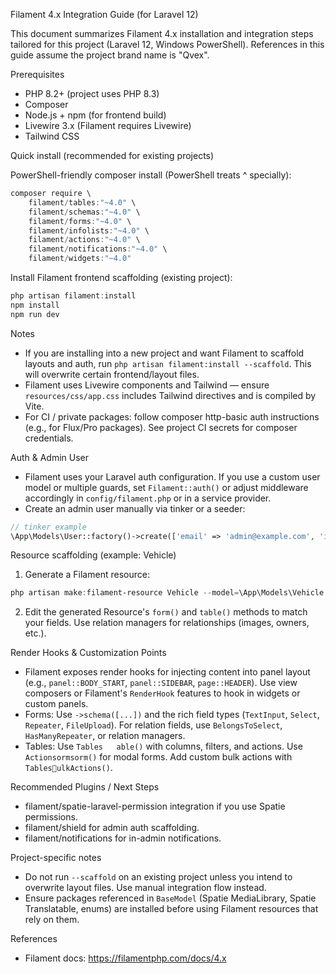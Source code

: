 Filament 4.x Integration Guide (for Laravel 12)

This document summarizes Filament 4.x installation and integration steps tailored for this project (Laravel 12, Windows PowerShell). References in this guide assume the project brand name is "Qvex".

Prerequisites
- PHP 8.2+ (project uses PHP 8.3)
- Composer
- Node.js + npm (for frontend build)
- Livewire 3.x (Filament requires Livewire)
- Tailwind CSS

Quick install (recommended for existing projects)

PowerShell-friendly composer install (PowerShell treats ^ specially):

```powershell
composer require \
    filament/tables:"~4.0" \
    filament/schemas:"~4.0" \
    filament/forms:"~4.0" \
    filament/infolists:"~4.0" \
    filament/actions:"~4.0" \
    filament/notifications:"~4.0" \
    filament/widgets:"~4.0"
```

Install Filament frontend scaffolding (existing project):

```powershell
php artisan filament:install
npm install
npm run dev
```

Notes
- If you are installing into a new project and want Filament to scaffold layouts and auth, run `php artisan filament:install --scaffold`. This will overwrite certain frontend/layout files.
- Filament uses Livewire components and Tailwind — ensure `resources/css/app.css` includes Tailwind directives and is compiled by Vite.
- For CI / private packages: follow composer http-basic auth instructions (e.g., for Flux/Pro packages). See project CI secrets for composer credentials.

Auth & Admin User
- Filament uses your Laravel auth configuration. If you use a custom user model or multiple guards, set `Filament::auth()` or adjust middleware accordingly in `config/filament.php` or in a service provider.
- Create an admin user manually via tinker or a seeder:

```php
// tinker example
\App\Models\User::factory()->create(['email' => 'admin@example.com', 'is_admin' => true]);
```

Resource scaffolding (example: Vehicle)

1. Generate a Filament resource:

```powershell
php artisan make:filament-resource Vehicle --model=\App\Models\Vehicle
```

2. Edit the generated Resource's `form()` and `table()` methods to match your fields. Use relation managers for relationships (images, owners, etc.).

Render Hooks & Customization Points
- Filament exposes render hooks for injecting content into panel layout (e.g., `panel::BODY_START`, `panel::SIDEBAR`, `page::HEADER`). Use view composers or Filament's `RenderHook` features to hook in widgets or custom panels.
- Forms: Use `->schema([...])` and the rich field types (`TextInput`, `Select`, `Repeater`, `FileUpload`). For relation fields, use `BelongsToSelect`, `HasManyRepeater`, or relation managers.
- Tables: Use `Tables	able()` with columns, filters, and actions. Use `Actionsormsorm()` for modal forms. Add custom bulk actions with `TablesulkActions()`.

Recommended Plugins / Next Steps
- filament/spatie-laravel-permission integration if you use Spatie permissions.
- filament/shield for admin auth scaffolding.
- filament/notifications for in-admin notifications.

Project-specific notes
- Do not run `--scaffold` on an existing project unless you intend to overwrite layout files. Use manual integration flow instead.
- Ensure packages referenced in `BaseModel` (Spatie MediaLibrary, Spatie Translatable, enums) are installed before using Filament resources that rely on them.

References
- Filament docs: https://filamentphp.com/docs/4.x
